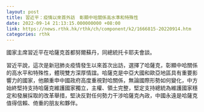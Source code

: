 ```yaml
---
layout: post
title: 習近平：疫情以來首外訪　彰顯中哈關係高水準和特殊性
date: 2022-09-14 21:13:15.000000000 +08:00
link: https://news.rthk.hk/rthk/ch/component/k2/1666815-20220914.htm
categories: rthk
---
```


國家主席習近平在哈薩克首都努爾蘇丹，同總統托卡耶夫會談。

習近平說，這次是新冠肺炎疫情發生以來首次出訪，選擇了哈薩克，彰顯中哈關係的高水平和特殊性，體現雙方深厚情誼。哈薩克是中亞大國和歐亞地區具有重要影響力的國家，他願重申中國政府高度重視對哈關係，無論國際形勢如何變化，中方始終堅持支持哈薩克維護國家獨立，主權、領土完整，堅定支持總統為維護國家穩定和發展採取的改革舉措，堅決反對任何勢力干涉哈薩克內政，中國永遠是哈薩克值得信賴、倚重的朋友和夥伴。
